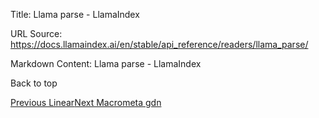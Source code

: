 Title: Llama parse - LlamaIndex

URL Source: https://docs.llamaindex.ai/en/stable/api_reference/readers/llama_parse/

Markdown Content:
Llama parse - LlamaIndex


Back to top

[Previous Linear](https://docs.llamaindex.ai/en/stable/api_reference/readers/linear/)[Next Macrometa gdn](https://docs.llamaindex.ai/en/stable/api_reference/readers/macrometa_gdn/)
